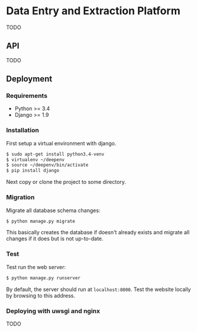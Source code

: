 # Data Entry and Extraction Platform

TODO

## API

TODO

## Deployment

### Requirements

* Python >= 3.4
* Django >= 1.9

### Installation

First setup a virtual environment with django.

```bash
$ sudo apt-get install python3.4-venv
$ virtualenv ~/deepenv
$ source ~/deepenv/bin/activate
$ pip install django
```

Next copy or clone the project to some directory.

### Migration

Migrate all database schema changes:

```bash
$ python manage.py migrate
```

This basically creates the database if doesn't already exists and migrate all changes if it does but is not up-to-date.

### Test

Test run the web server:

```bash
$ python manage.py runserver
```

By default, the server should run at `localhost:8000`. Test the website locally by browsing to this address.

### Deploying with uwsgi and nginx

TODO
